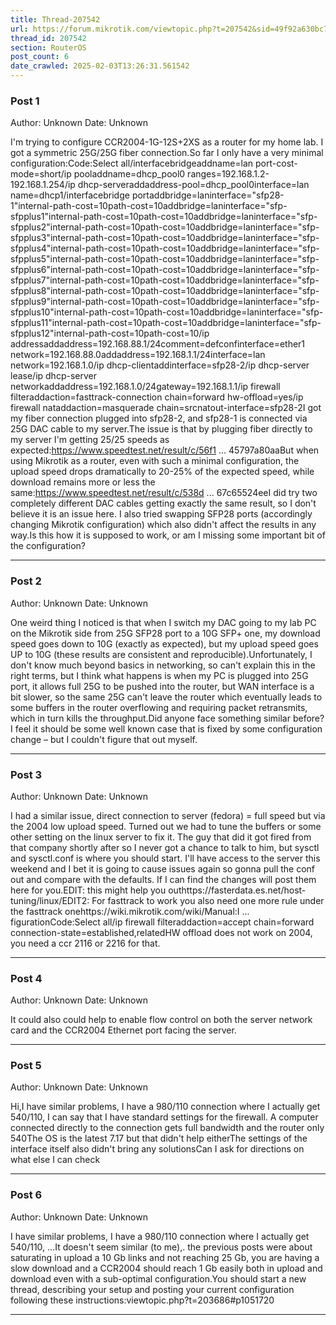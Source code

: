 ```yaml
---
title: Thread-207542
url: https://forum.mikrotik.com/viewtopic.php?t=207542&sid=49f92a630bc7970d8ca50523be880e8f
thread_id: 207542
section: RouterOS
post_count: 6
date_crawled: 2025-02-03T13:26:31.561542
---
```


### Post 1
Author: Unknown
Date: Unknown

I'm trying to configure CCR2004-1G-12S+2XS as a router for my home lab. I got a symmetric 25G/25G fiber connection.So far I only have a very minimal configuration:Code:Select all/interfacebridgeaddname=lan port-cost-mode=short/ip pooladdname=dhcp_pool0 ranges=192.168.1.2-192.168.1.254/ip dhcp-serveraddaddress-pool=dhcp_pool0interface=lan name=dhcp1/interfacebridge portaddbridge=laninterface="sfp28-1"internal-path-cost=10path-cost=10addbridge=laninterface="sfp-sfpplus1"internal-path-cost=10path-cost=10addbridge=laninterface="sfp-sfpplus2"internal-path-cost=10path-cost=10addbridge=laninterface="sfp-sfpplus3"internal-path-cost=10path-cost=10addbridge=laninterface="sfp-sfpplus4"internal-path-cost=10path-cost=10addbridge=laninterface="sfp-sfpplus5"internal-path-cost=10path-cost=10addbridge=laninterface="sfp-sfpplus6"internal-path-cost=10path-cost=10addbridge=laninterface="sfp-sfpplus7"internal-path-cost=10path-cost=10addbridge=laninterface="sfp-sfpplus8"internal-path-cost=10path-cost=10addbridge=laninterface="sfp-sfpplus9"internal-path-cost=10path-cost=10addbridge=laninterface="sfp-sfpplus10"internal-path-cost=10path-cost=10addbridge=laninterface="sfp-sfpplus11"internal-path-cost=10path-cost=10addbridge=laninterface="sfp-sfpplus12"internal-path-cost=10path-cost=10/ip addressaddaddress=192.168.88.1/24comment=defconfinterface=ether1 network=192.168.88.0addaddress=192.168.1.1/24interface=lan network=192.168.1.0/ip dhcp-clientaddinterface=sfp28-2/ip dhcp-server lease/ip dhcp-server networkaddaddress=192.168.1.0/24gateway=192.168.1.1/ip firewall filteraddaction=fasttrack-connection chain=forward hw-offload=yes/ip firewall nataddaction=masquerade chain=srcnatout-interface=sfp28-2I got my fiber connection plugged into sfp28-2, and sfp28-1 is connected via 25G DAC cable to my server.The issue is that by plugging fiber directly to my server I'm getting 25/25 speeds as expected:https://www.speedtest.net/result/c/56f1 ... 45797a80aaBut when using Mikrotik as a router, even with such a minimal configuration, the upload speed drops dramatically to 20-25% of the expected speed, while download remains more or less the same:https://www.speedtest.net/result/c/538d ... 67c65524eeI did try two completely different DAC cables getting exactly the same result, so I don't believe it is an issue here. I also tried swapping SFP28 ports (accordingly changing Mikrotik configuration) which also didn't affect the results in any way.Is this how it is supposed to work, or am I missing some important bit of the configuration?

---
### Post 2
Author: Unknown
Date: Unknown

One weird thing I noticed is that when I switch my DAC going to my lab PC on the Mikrotik side from 25G SFP28 port to a 10G SFP+ one, my download speed goes down to 10G (exactly as expected), but my upload speed goes UP to 10G (these results are consistent and reproducible).Unfortunately, I don't know much beyond basics in networking, so can't explain this in the right terms, but I think what happens is when my PC is plugged into 25G port, it allows full 25G to be pushed into the router, but WAN interface is a bit slower, so the same 25G can't leave the router which eventually leads to some buffers in the router overflowing and requiring packet retransmits, which in turn kills the throughput.Did anyone face something similar before? I feel it should be some well known case that is fixed by some configuration change – but I couldn't figure that out myself.

---
### Post 3
Author: Unknown
Date: Unknown

I had a similar issue, direct connection to server (fedora) = full speed but via the 2004 low upload speed. Turned out we had to tune the buffers or some other setting on the linux server to fix it. The guy that did it got fired from that company shortly after so I never got a chance to talk to him, but sysctl and sysctl.conf is where you should start. I'll have access to the server this weekend and I bet it is going to cause issues again so gonna pull the conf out and compare with the defaults. If I can find the changes will post them here for you.EDIT: this might help you outhttps://fasterdata.es.net/host-tuning/linux/EDIT2: For fasttrack to work you also need one more rule under the fasttrack onehttps://wiki.mikrotik.com/wiki/Manual:I ... figurationCode:Select all/ip firewall filteraddaction=accept chain=forward connection-state=established,relatedHW offload does not work on 2004, you need a ccr 2116 or 2216 for that.

---
### Post 4
Author: Unknown
Date: Unknown

It could also could help to enable flow control on both the server network card and the CCR2004 Ethernet port facing the server.

---
### Post 5
Author: Unknown
Date: Unknown

Hi,I have similar problems, I have a 980/110 connection where I actually get 540/110, I can say that I have standard settings for the firewall. A computer connected directly to the connection gets full bandwidth and the router only 540The OS is the latest 7.17 but that didn't help eitherThe settings of the interface itself also didn't bring any solutionsCan I ask for directions on what else I can check

---
### Post 6
Author: Unknown
Date: Unknown

I have similar problems, I have a 980/110 connection where I actually get 540/110, ...It doesn't seem similar (to me),. the previous posts were about saturating in upload a 10 Gb links and not reaching 25 Gb, you are having a slow download and a CCR2004 should reach 1 Gb easily both in upload and download even with a sub-optimal configuration.You should start a new thread, describing your setup and posting your current configuration following these instructions:viewtopic.php?t=203686#p1051720

---
